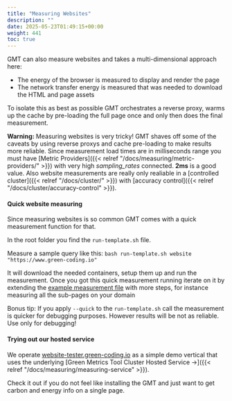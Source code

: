 ```yaml
---
title: "Measuring Websites"
description: ""
date: 2025-05-23T01:49:15+00:00
weight: 441
toc: true
---
```


GMT can also measure websites and takes a multi-dimensional approach here:
- The energy of the browser is measured to display and render the page
- The network transfer energy is measured that was needed to download the HTML and page assets

To isolate this as best as possible GMT orchestrates a reverse proxy, warms up the cache by pre-loading the full page once and only then does the final measurement.

**Warning:** Measuring websites is very tricky! GMT shaves off some of the caveats by using reverse proxys and cache pre-loading to make results more reliable. Since measurement load times are in milliseconds range you must have [Metric Providers]({{< relref "/docs/measuring/metric-providers/" >}}) with very high *sampling_rates* connected. **2ms** is a good value. Also website measurements are really only realiable in a [controlled cluster]({{< relref "/docs/cluster/" >}}) with [accuracy control]({{< relref "/docs/cluster/accuracy-control" >}}).

#### Quick website measuring

Since measuring websites is so common GMT comes with a quick measurement function for that.

In the root folder you find the `run-template.sh` file.

Measure a sample query like this: `bash run-template.sh website "https://www.green-coding.io"`

It will download the needed containers, setup them up and run the measurement. Once you got this quick measurement running iterate on it by extending the [example measurement file](https://github.com/green-coding-solutions/green-metrics-tool/blob/main/templates/website/usage_scenario.yml) with more steps, for instance measuring all the sub-pages on your domain

Bonus tip: If you apply `--quick` to the `run-template.sh` call the measurement is quicker for debugging purposes. However results will be not as reliable. Use only for debugging!

#### Trying out our hosted service

We operate [website-tester.green-coding.io](https://website-tester.green-coding.io) as a simple demo vertical that uses the underlying [Green Metrics Tool Cluster Hosted Service →]({{< relref "/docs/measuring/measuring-service" >}}).

Check it out if you do not feel like installing the GMT and just want to get carbon and energy info on a single page.